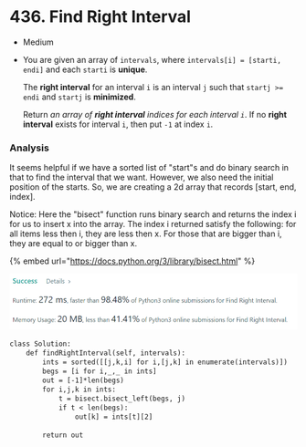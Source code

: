 # 436. Find Right Interval

* Medium
*   You are given an array of `intervals`, where `intervals[i] = [starti, endi]` and each `starti` is **unique**.

    The **right interval** for an interval `i` is an interval `j` such that `startj >= endi` and `startj` is **minimized**.

    Return _an array of **right interval** indices for each interval `i`_. If no **right interval** exists for interval `i`, then put `-1` at index `i`.

### Analysis&#x20;

It seems helpful if we have a sorted list of "start"s and do binary search in that to find the interval that we want. However, we also need the initial position of the starts. So, we are creating a 2d array that records \[start, end, index].&#x20;

Notice: Here the "bisect" function runs binary search and returns the index i for us to insert x into the array. The index i returned satisfy the following: for all items less then i, they are less then x. For those that are bigger than i, they are equal to or bigger than x.&#x20;

{% embed url="https://docs.python.org/3/library/bisect.html" %}

&#x20;

![](<../../../.gitbook/assets/image (10) (1).png>)

```
class Solution:
    def findRightInterval(self, intervals):
        ints = sorted([[j,k,i] for i,[j,k] in enumerate(intervals)])
        begs = [i for i,_,_ in ints]
        out = [-1]*len(begs)
        for i,j,k in ints:
            t = bisect.bisect_left(begs, j)
            if t < len(begs):
                out[k] = ints[t][2]
        
        return out
```
